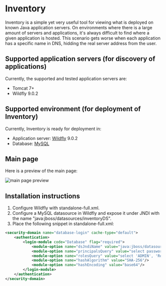 # Inventory
Inventory is a simple yet very useful tool for viewing what is deployed on known Java application servers. On environments where there is a large amount of servers and applications, it's always difficult to find where a given application is hosted. This scenario gets worse when each application has a specific name in DNS, hidding the real server address from the user.

## Supported application servers (for discovery of applications)

Currently, the supported and tested application servers are:
* Tomcat 7+
* Wildfly 9.0.2

## Supported environment (for deployment of Inventory)

Currently, Inventory is ready for deployment in:
* Application server: [Wildfly](http://wildfly.org) 9.0.2 
* Database: [MySQL](http://mysql.com)

## Main page

Here is a preview of the main page:

![main page preview](https://raw.githubusercontent.com/michaelss/inventory/master/doc/img/inventory-main.png)

## Installation instructions

1. Configure Wildfly with standalone-full.xml.
2. Configure a MySQL datasource in Wildfly and expose it under JNDI with the name "java:jboss/datasources/inventoryDS".
3. Place the following snippet in standalone-full.xml:

```xml
<security-domain name="database-login" cache-type="default">
    <authentication>
        <login-module code="Database" flag="required">
            <module-option name="dsJndiName" value="java:jboss/datasources/inventoryDS"/>
            <module-option name="principalsQuery" value="select password from User where username=?"/>
            <module-option name="rolesQuery" value="select 'ADMIN', 'Roles' from DUAL where 1 = ? or 1 = 1;"/>
            <module-option name="hashAlgorithm" value="SHA-256"/>
            <module-option name="hashEncoding" value="base64"/>
        </login-module>
    </authentication>
</security-domain>
```
